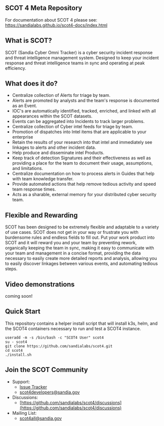 ## SCOT 4 Meta Repository 

For documentation about SCOT 4 please see: https://sandialabs.github.io/scot4-docs/index.html

## What is SCOT?

SCOT (Sandia Cyber Omni Tracker) is a cyber security incident response and threat intelligence management system.  Designed to keep your incident response and threat intelligence teams in sync and operating at peak efficiency.

## What does it do?

* Centralize collection of Alerts for triage by team.
* Alerts are promoted by analysts and the team's response is documented as an Event.
* IOC's are automatically identified, tracked, enriched, and linked with all appearances within the SCOT datasets.
* Events can be aggregated into Incidents to track larger problems.
* Centralize collection of Cyber intel feeds for triage by team.
* Promotion of dispatches into Intel items that are applicable to your enterprise
* Retain the results of your research into that intel and immediately see linkages to alerts and other incident data. 
* Help produce and disseminate intel Products.
* Keep track of detection Signatures and their effectiveness as well as providing a place for the team to document their usage, assumptions, and limitations.
* Centralize documentation on how to process alerts in Guides that help with team knowledge transfer.
* Provide automated actions that help remove tedious activity and speed team response times.
* Acts as a sharable, external memory for your distributed cyber security team.

## Flexible and Rewarding

SCOT has been designed to be extremely flexible and adaptable to a variety of use cases.  SCOT does not get in your way or frustrate you with burdensome rules and endless fields to fill out.  Put your work product into SCOT and it will reward you and your team by preventing rework, organically keeping the team in sync, making it easy to communicate with your team and management in a concise format, providing the data necessary to easily create more detailed reports and analysis, allowing you to easily discover linkages between various events, and automating tedious steps.

## Video demonstrations

coming soon!



## Quick Start

This repository contains a helper install script that will install k3s, helm, and the SCOT4 containers necessary to run and test a SCOT4 instance.

```
useradd -m -s /bin/bash -c "SCOT4 User" scot4
su - scot4
git clone https://github.com/sandialabs/scot4.git
cd scot4
./install.sh 
```

## Join the SCOT Community

* Support: 
    - [Issue Tracker](https://github.com/sandialabs/scot4/issues)
    - [scot4developers@sandia.gov](mailto:scot4developers@sandia.gov)
* Discussions:
    - [https://github.com/sandialabs/scot4/discussions](https://github.com/sandialabs/scot4/discussions)
* Mailing List:
    - [scot4all@sandia.gov](mailto:scot4all@sandia.gov)


